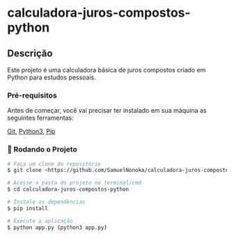 # calculadora-juros-compostos-python

## Descrição
Este projeto é uma calculadora básica de juros compostos criado em Python para estudos pessoais.

### Pré-requisitos
Antes de começar, você vai precisar ter instalado em sua máquina as seguintes ferramentas:

[Git](https://git-scm.com), [Python3](https://www.python.org/), [Pip](https://pip.pypa.io/en/stable/installation/)

### 🎲 Rodando o Projeto

```bash
# Faça um clone do repositório
$ git clone <https://github.com/SamuelNonoka/calculadora-juros-compostos-python.git>

# Acesse a pasta do projeto no terminal/cmd
$ cd calculadora-juros-compostos-python

# Instale as dependências
$ pip install

# Execute a aplicação
$ python app.py (python3 app.py)